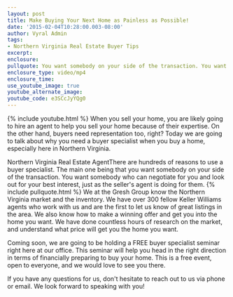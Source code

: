 ```yaml
---
layout: post
title: Make Buying Your Next Home as Painless as Possible!
date: '2015-02-04T10:28:00.003-08:00'
author: Vyral Admin
tags:
- Northern Virginia Real Estate Buyer Tips
excerpt:
enclosure:
pullquote: You want somebody on your side of the transaction. You want somebody who can negotiate for you and look out for your best interest, just as the seller's agent is doing for them.
enclosure_type: video/mp4
enclosure_time:
use_youtube_image: true
youtube_alternate_image:
youtube_code: e3SCcJyYQg0
---
```

{% include youtube.html %}
When you sell your home, you are likely going to hire an agent to help you sell your home because of their expertise. On the other hand, buyers need representation too, right?  Today we are going to talk about why you need a buyer specialist when you buy a home, especially here in Northern Virginia.

Northern Virginia Real Estate AgentThere are hundreds of reasons to use a buyer specialist. The main one being that you want somebody on your side of the transaction. You want somebody who can negotiate for you and look out for your best interest, just as the seller's agent is doing for them.
{% include pullquote.html %}
We at the Gresh Group know the Northern Virginia market and the inventory. We have over 300 fellow Keller Williams agents who work with us and are the first to let us know of great listings in the area. We also know how to make a winning offer and get you into the home you want. We have done countless hours of research on the market, and understand what price will get you the home you want.

Coming soon, we are going to be holding a FREE buyer specialist seminar right here at our office. This seminar will help you head in the right direction in terms of financially preparing to buy your home. This is a free event, open to everyone, and we would love to see you there.

If you have any questions for us, don't hesitate to reach out to us via phone or email. We look forward to speaking with you!
